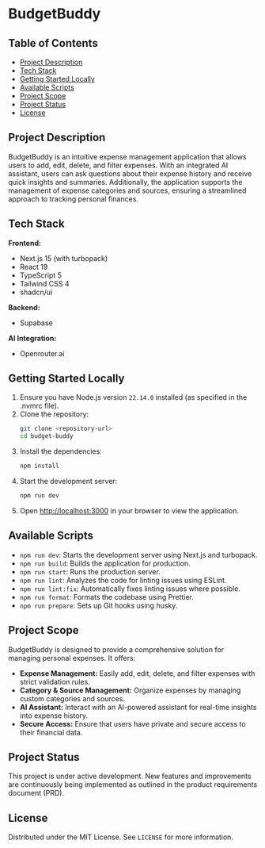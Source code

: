 # BudgetBuddy

## Table of Contents

- [Project Description](#project-description)
- [Tech Stack](#tech-stack)
- [Getting Started Locally](#getting-started-locally)
- [Available Scripts](#available-scripts)
- [Project Scope](#project-scope)
- [Project Status](#project-status)
- [License](#license)

## Project Description

BudgetBuddy is an intuitive expense management application that allows users to add, edit, delete, and filter expenses. With an integrated AI assistant, users can ask questions about their expense history and receive quick insights and summaries. Additionally, the application supports the management of expense categories and sources, ensuring a streamlined approach to tracking personal finances.

## Tech Stack

**Frontend:**

- Next.js 15 (with turbopack)
- React 19
- TypeScript 5
- Tailwind CSS 4
- shadcn/ui

**Backend:**

- Supabase

**AI Integration:**

- Openrouter.ai

## Getting Started Locally

1. Ensure you have Node.js version `22.14.0` installed (as specified in the .nvmrc file).
2. Clone the repository:
   ```bash
   git clone <repository-url>
   cd budget-buddy
   ```
3. Install the dependencies:
   ```bash
   npm install
   ```
4. Start the development server:
   ```bash
   npm run dev
   ```
5. Open [http://localhost:3000](http://localhost:3000) in your browser to view the application.

## Available Scripts

- `npm run dev`: Starts the development server using Next.js and turbopack.
- `npm run build`: Builds the application for production.
- `npm run start`: Runs the production server.
- `npm run lint`: Analyzes the code for linting issues using ESLint.
- `npm run lint:fix`: Automatically fixes linting issues where possible.
- `npm run format`: Formats the codebase using Prettier.
- `npm run prepare`: Sets up Git hooks using husky.

## Project Scope

BudgetBuddy is designed to provide a comprehensive solution for managing personal expenses. It offers:

- **Expense Management:** Easily add, edit, delete, and filter expenses with strict validation rules.
- **Category & Source Management:** Organize expenses by managing custom categories and sources.
- **AI Assistant:** Interact with an AI-powered assistant for real-time insights into expense history.
- **Secure Access:** Ensure that users have private and secure access to their financial data.

## Project Status

This project is under active development. New features and improvements are continuously being implemented as outlined in the product requirements document (PRD).

## License

Distributed under the MIT License. See `LICENSE` for more information.
